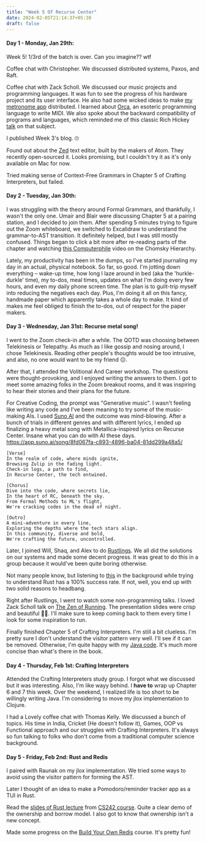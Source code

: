 ```yaml
---
title: "Week 5 Of Recurse Center"
date: 2024-02-05T21:14:37+05:30
draft: false
---
```


#### Day 1 - Monday, Jan 29th:

Week 5! 1/3rd of the batch is over. Can you imagine?? wtf

Coffee chat with Christopher. We discussed distributed systems, Paxos, and Raft.

Coffee chat with Zack Scholl. We discussed our music projects and programming languages. It was fun to see the progress of his hardware project and its user interface. He also had some wicked ideas to make [my metronome app](https://accelonome.com/) distributed. I learned about [Orca](https://hundredrabbits.itch.io/orca), an esoteric programming language to write MIDI. We also spoke about the backward compatibility of programs and languages, which reminded me of this classic Rich Hickey [talk](https://www.youtube.com/watch?v=oyLBGkS5ICk) on that subject.

I published Week 3's blog. 🙄

Found out about the [Zed](https://zed.dev/) text editor, built by the makers of Atom. They recently open-sourced it. Looks promising, but I couldn't try it as it's only available on Mac for now.

Tried making sense of Context-Free Grammars in Chapter 5 of Crafting Interpreters, but failed.

#### Day 2 - Tuesday, Jan 30th:

I was struggling with the theory around Formal Grammars, and thankfully, I wasn't the only one. Umair and Blair were discussing Chapter 5 at a pairing station, and I decided to join them. After spending 5 minutes trying to figure out the Zoom whiteboard, we switched to Excalidraw to understand the grammar-to-AST transition. It definitely helped, but I was still mostly confused. Things began to click a bit more after re-reading parts of the chapter and watching [this Computerphile](https://youtu.be/224plb3bCog) video on the Chomsky Hierarchy.

Lately, my productivity has been in the dumps, so I've started journaling my day in an actual, physical notebook. So far, so good. I'm jotting down everything – wake-up time, how long I laze around in bed (aka the 'hurkle-durkle' time), my to-dos, meal times, updates on what I'm doing every few hours, and even my daily phone screen time. The plan is to guilt-trip myself into reducing the negatives each day. Plus, I'm doing it all on this fancy, handmade paper which apparently takes a whole day to make. It kind of makes me feel obliged to finish the to-dos, out of respect for the paper makers.

#### Day 3 - Wednesday, Jan 31st: Recurse metal song!

I went to the Zoom check-in after a while. The QOTD was choosing between Telekinesis or Telepathy. As much as I like gossip and nosing around, I chose Telekinesis. Reading other people's thoughts would be too intrusive, and also, no one would want to be my friend 😔.

After that, I attended the Volitional And Career workshop. The questions were thought-provoking, and I enjoyed writing the answers to them. I got to meet some amazing folks in the Zoom breakout rooms, and it was inspiring to hear their stories and their plans for the future.

For Creative Coding, the prompt was "Generative music". I wasn't feeling like writing any code and I've been meaning to try some of the music-making AIs. I used [Suno AI](https://www.suno.ai/) and the outcome was mind-blowing. After a bunch of trials in different genres and with different lyrics, I ended up finalizing a heavy metal song with Metallica-inspired lyrics on Recurse Center. Insane what you can do with AI these days.
https://app.suno.ai/song/8fd067fa-c893-4896-ba04-81dd299a48a5/
```spoiler Lyrics
[Verse]
In the realm of code, where minds ignite,
Browsing Zulip in the fading light.
Check-in logs, a path to find,
In Recurse Center, the tech entwined.

[Chorus]
Dive into the code, where secrets lie,
In the heart of RC, beneath the sky.
From Formal Methods to ML's flight,
We're cracking codes in the dead of night.

[Outro]
A mini-adventure in every line,
Exploring the depths where the tech stars align.
In this community, diverse and bold,
We're crafting the future, uncontrolled.
```

Later, I joined Will, Shaq, and Alex to do [Rustlings](https://rustlings.cool/). We all did the solutions on our systems and made some decent progress. It was great to do this in a group because it would've been quite boring otherwise. 

Not many people know, but listening to [this](https://www.youtube.com/watch?v=Ti_imhKBjXA) in the background while trying to understand Rust has a 100% success rate. If not, well, you end up with two solid reasons to headbang.

Right after Rustlings, I went to watch some non-programming talks. I loved Zack Scholl talk on [The Zen of Running](https://www.goodreads.com/en/book/show/336390). The presentation slides were crisp and beautiful 🤌🏼. I'll make sure to keep coming back to them every time I look for some inspiration to run.

Finally finished Chapter 5 of Crafting Interpreters. I'm still a bit clueless. I'm pretty sure I don't understand the visitor pattern very well. I'll see if it can be removed. Otherwise, I'm quite happy with my [Java code](https://github.com/raghavio/crafting-interpreters/commit/90e63d18e2a57dc7792be0b26e3ddc8647a11a3d#diff-52df63a8c062026fad82a32c373044ecd78385aa49e971f3f61c1808e435b754). It's much more concise than what's there in the book.

#### Day 4 - Thursday, Feb 1st: Crafting Interpreters

Attended the Crafting Interpreters study group. I forgot what we discussed but it was interesting. Also, I'm like wayy behind. I **have to** wrap up Chapter 6 and 7 this week. Over the weekend, I realized life is too short to be willingly writing Java. I'm considering to move my jlox implementation to Clojure.

I had a Lovely coffee chat with Thomas Kelly. We discussed a bunch of topics. His time in India, Cricket (He doesn't follow it), Games, OOP vs Functional approach and our struggles with Crafting Interpreters. It's always so fun talking to folks who don't come from a traditional computer science background.


#### Day 5 - Friday, Feb 2nd: Rust and Redis

I paired with Raunak on my jlox implementation. We tried some ways to avoid using the visitor pattern for forming the AST.

Later I thought of an idea to make a Pomodoro/reminder tracker app as a TUI in Rust.

Read the [slides of Rust lecture](https://web.stanford.edu/class/cs242/materials/lectures/lecture11.pdf) from [CS242 course](https://web.stanford.edu/class/cs242/coursework.html). Quite a clear demo of the ownership and borrow model. I also got to know that ownership isn't a new concept.

Made some progress on the [Build Your Own Redis](https://app.codecrafters.io/courses/redis/overview) course. It's pretty fun!